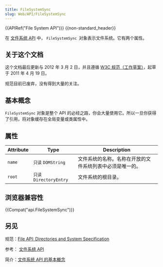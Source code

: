 ```yaml
---
title: FileSystemSync
slug: Web/API/FileSystemSync
---
```

{{APIRef("File System API")}} {{non-standard_header}}

在 [文件系统 API](/en/DOM/File_API/File_System_API) 中， `FileSystemSync `对象表示文件系统。它有两个属性。

## 关于这个文档

这个文档最后更新与 2012 年 3 月 2 日，并且遵循 [W3C 规范（工作草案）](http://www.w3.org/TR/file-system-api/)，起草于 2011 年 4 月 19 日。

规范目前已废弃，没有得到大量的关注。

## 基本概念

`FileSystemSync` 对象是整个 API 的必经之路，你会大量使用它。所以一旦你获得了引用，将对象缓存在全局变量或类属性中。

## 属性

| Attribute | Type                  | Description                                              |
| --------- | --------------------- | -------------------------------------------------------- |
| `name`    | `只读` `DOMString`    | 文件系统的名称。名称在开放的文件系统列表中必须是唯一的。 |
| `root`    | `只读 DirectoryEntry` | 文件系统的根目录。                                       |

## 浏览器兼容性

{{Compat("api.FileSystemSync")}}

## 另见

规范：[File API: Directories and System Specification](http://dev.w3.org/2009/dap/file-system/pub/FileSystem/)

参考： [文件系统 API](/en/DOM/File_API/File_System_API)

简介：[文件系统 API 的基本概念](/en/DOM/File_APIs/Filesystem/Basic_Concepts_About_the_Filesystem_API)

